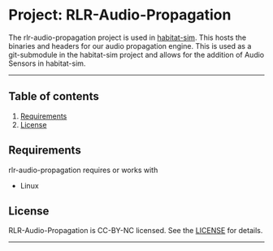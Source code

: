 # Project: RLR-Audio-Propagation

The rlr-audio-propagation project is used in [habitat-sim](https://github.com/facebookresearch/habitat-sim). This hosts the binaries and headers for our audio propagation engine.
This is used as a git-submodule in the habitat-sim project and allows for the addition of Audio Sensors in habitat-sim.

---

## Table of contents
   1. [Requirements](#requirements)
   1. [License](#license)


## Requirements

rlr-audio-propagation requires or works with
* Linux

## License

RLR-Audio-Propagation is CC-BY-NC licensed. See the [LICENSE](LICENSE) for details.

---

